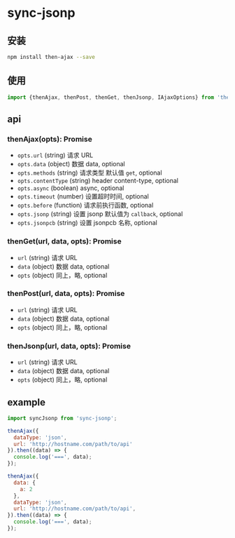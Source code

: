 # sync-jsonp

## 安装
```bash
npm install then-ajax --save
```
## 使用
```javascript
import {thenAjax, thenPost, thenGet, thenJsonp, IAjaxOptions} from 'then-ajax'
```

## api
### thenAjax(opts): Promise
- `opts.url` (string) 请求 URL
- `opts.data` (object) 数据 data, optional
- `opts.methods` (string) 请求类型 默认值 `get`, optional
- `opts.contentType` (string) header content-type, optional
- `opts.async` (boolean) async, optional
- `opts.timeout` (number) 设置超时时间, optional
- `opts.before` (function) 请求前执行函数, optional
- `opts.jsonp` (string) 设置 jsonp 默认值为 `callback`, optional
- `opts.jsonpcb` (string) 设置 jsonpcb 名称, optional

### thenGet(url, data, opts): Promise
- `url` (string) 请求 URL
- `data` (object) 数据 data, optional
- `opts` (object) 同上，略, optional

### thenPost(url, data, opts): Promise
- `url` (string) 请求 URL
- `data` (object) 数据 data, optional
- `opts` (object) 同上，略, optional

### thenJsonp(url, data, opts): Promise
- `url` (string) 请求 URL
- `data` (object) 数据 data, optional
- `opts` (object) 同上，略, optional

## example
```javascript
import syncJsonp from 'sync-jsonp';

thenAjax({
  dataType: 'json',
  url: 'http://hostname.com/path/to/api'
}).then((data) => {
  console.log('===', data);
});

thenAjax({
  data: {
    a: 2
  },
  dataType: 'json',
  url: 'http://hostname.com/path/to/api',
}).then((data) => {
  console.log('===', data);
});
```

